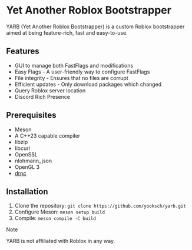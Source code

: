 # Yet Another Roblox Bootstrapper

YARB (Yet Another Roblox Bootstrapper) is a custom Roblox bootstrapper aimed at being feature-rich, fast and easy-to-use.


## Features
- GUI to manage both FastFlags and modifications
- Easy Flags - A user-friendly way to configure FastFlags
- File integrity - Ensures that no files are corrupt
- Efficient updates - Only download packages which changed
- Query Roblox server location
- Discord Rich Presence

## Prerequisites

- Meson
- A C++23 capable compiler
- libzip
- libcurl
- OpenSSL
- nlohmann_json
- OpenGL 3
- [drpc](https://github.com/yooksch/drpc)

## Installation

1. Clone the repository: `git clone https://github.com/yooksch/yarb.git`
2. Configure Meson: `meson setup build`
3. Compile: `meson compile -C build`


> [!NOTE]
> YARB is not affiliated with Roblox in any way.